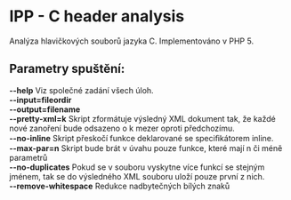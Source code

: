 IPP - C header analysis
=======================
Analýza hlavičkových souborů jazyka C. Implementováno v PHP 5.

Parametry spuštění:
-------------------

**--help** Viz společné zadání všech úloh. <br>
**--input=fileordir** <br>
**--output=filename** <br>
**--pretty-xml=k** Skript zformátuje výsledný XML dokument tak, že každé nové zanoření
bude odsazeno o k mezer oproti předchozímu.<br>
**--no-inline** Skript přeskočí funkce deklarované se speciﬁkátorem inline.<br>
**--max-par=n** Skript bude brát v úvahu pouze funkce, které mají n či méně parametrů <br>
**--no-duplicates** Pokud se v souboru vyskytne více funkcí se stejným jménem, tak se do výsledného XML souboru uloží pouze první z nich.<br>
**--remove-whitespace** Redukce nadbytečných bílých znaků<br>